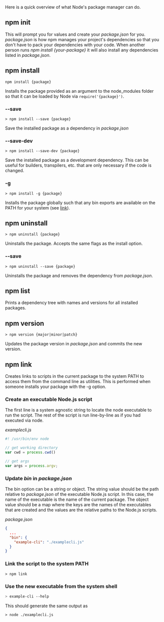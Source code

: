 Here is a quick overview of what Node's package manager can do.

## npm init

This will prompt you for values and create your *package.json* for you. *package.json* is how npm manages your project's 
dependencies so that you don't have to pack your dependencies with your code. When another person runs 
*npm install {your-package}* it will also install any dependencies listed in *package.json*.

## npm install

```
npm install {package}
```

Installs the package provided as an argument to the node_modules folder so that 
it can be loaded by Node via ```require('{package}')```.

### --save

```
> npm install --save {package}
```
 
Save the installed package as a dependency in *package.json*
 
### --save-dev

```
> npm install --save-dev {package}
```

Save the installed package as a development dependency. This can be useful for builders, transpilers, etc. 
that are only necessary if the code is changed.

### -g

```
> npm install -g {package}
```

Installs the package globally such that any bin exports are available on the PATH for your system (see [link](#npmlink)).

## npm uninstall

```
> npm uninstall {package}
```

Uninstalls the package. Accepts the same flags as the install option.

### --save

```
> npm uninstall --save {package}
```

Uninstalls the package and removes the dependency from *package.json*.

## npm list

Prints a dependency tree with names and versions for all installed packages.

## npm version

```
> npm version {major|minor|patch}
```

Updates the package version in *package.json* and commits the new version.

## npm link

Creates links to scripts in the current package to the system PATH to access them from the command line
as utilities. This is performed when someone installs your package with the -g option.

### Create an executable Node.js script

The first line is a system agnostic string to locate the node executable to run the script.
The rest of the script is run line-by-line as if you had executed via node.

*examplecli.js*
```JavaScript
#! /usr/bin/env node

// get working directory
var cwd = process.cwd()

// get args
var args = process.argv;
```

### Update *bin* in *package.json*

The bin option can be a string or object. The string value should be the
path relative to *package.json* of the executable Node.js script. In this case,
the name of the executable is the name of the current package. The object value
should be a map where the keys are the names of the executables that are created
and the values are the relative paths to the Node.js scripts.

*package.json*
```json
{
  ...
  "bin": {
    "example-cli": "./examplecli.js"
  }
}
```

### Link the script to the system PATH

```
> npm link
```

### Use the new executable from the system shell

```sh
> example-cli --help
```

This should generate the same output as 

```
> node ./examplecli.js
```
